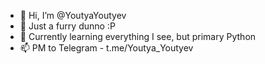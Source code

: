 - 👋 Hi, I’m @YoutyaYoutyev
- 👀 Just a furry dunno :P
- 🌱 Currently learning everything I see, but primary Python
- 📫 PM to Telegram - t.me/Youtya_Youtyev
